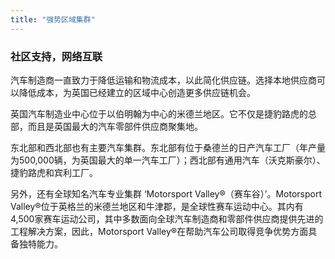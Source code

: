 ```yaml
---
title: "强势区域集群"
---
```


### 社区支持，网络互联

汽车制造商一直致力于降低运输和物流成本，以此简化供应链。选择本地供应商可以降低成本，为英国已经建立的区域中心创造更多供应链机会。

英国汽车制造业中心位于以伯明翰为中心的米德兰地区。它不仅是捷豹路虎的总部，而且是英国最大的汽车零部件供应商聚集地。

东北部和西北部也有主要汽车集群。东北部有位于桑德兰的日产汽车工厂（年产量为500,000辆，为英国最大的单一汽车工厂）；西北部有通用汽车（沃克斯豪尔）、捷豹路虎和宾利工厂。

另外，还有全球知名汽车专业集群 ‘Motorsport Valley®（赛车谷）’。Motorsport Valley®位于英格兰的米德兰地区和牛津郡，是全球性赛车运动中心。其内有4,500家赛车运动公司，其中多数面向全球汽车制造商和零部件供应商提供先进的工程解决方案，因此，Motorsport Valley®在帮助汽车公司取得竞争优势方面具备独特能力。
